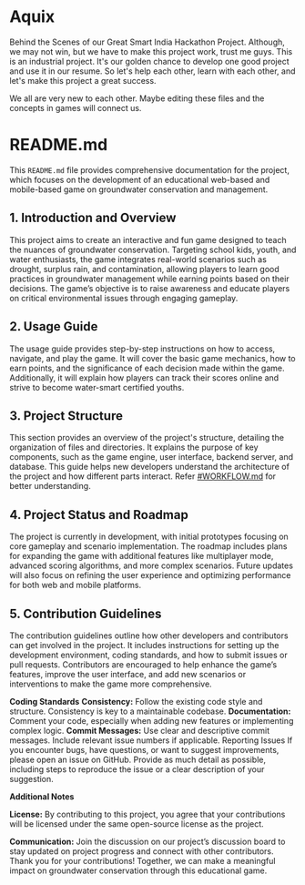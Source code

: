 # Aquix
Behind the Scenes of our Great Smart India Hackathon Project.
Although, we may not win, but we have to make this project work, trust me guys. This is an industrial project. It's our golden chance to develop one good project and use it in our resume.
So let's help each other, learn with each other, and let's make this project a great success.

We all are very new to each other. Maybe editing these files and the concepts in games will connect us.



# README.md

This `README.md` file provides comprehensive documentation for the project, which focuses on the development of an educational web-based and mobile-based game on groundwater conservation and management.

## 1. Introduction and Overview
This project aims to create an interactive and fun game designed to teach the nuances of groundwater conservation. Targeting school kids, youth, and water enthusiasts, the game integrates real-world scenarios such as drought, surplus rain, and contamination, allowing players to learn good practices in groundwater management while earning points based on their decisions. The game’s objective is to raise awareness and educate players on critical environmental issues through engaging gameplay.

## 2. Usage Guide
The usage guide provides step-by-step instructions on how to access, navigate, and play the game. It will cover the basic game mechanics, how to earn points, and the significance of each decision made within the game. Additionally, it will explain how players can track their scores online and strive to become water-smart certified youths.

## 3. Project Structure
This section provides an overview of the project's structure, detailing the organization of files and directories. It explains the purpose of key components, such as the game engine, user interface, backend server, and database. This guide helps new developers understand the architecture of the project and how different parts interact. Refer [#WORKFLOW.md](https://github.com/VJLIVE/Aquix/blob/main/WORKFLOW%20.md) for better understanding.

## 4. Project Status and Roadmap
The project is currently in development, with initial prototypes focusing on core gameplay and scenario implementation. The roadmap includes plans for expanding the game with additional features like multiplayer mode, advanced scoring algorithms, and more complex scenarios. Future updates will also focus on refining the user experience and optimizing performance for both web and mobile platforms.

## 5. Contribution Guidelines
The contribution guidelines outline how other developers and contributors can get involved in the project. It includes instructions for setting up the development environment, coding standards, and how to submit issues or pull requests. Contributors are encouraged to help enhance the game’s features, improve the user interface, and add new scenarios or interventions to make the game more comprehensive.

**Coding Standards**
**Consistency:** Follow the existing code style and structure. Consistency is key to a maintainable codebase.
**Documentation:** Comment your code, especially when adding new features or implementing complex logic.
**Commit Messages:** Use clear and descriptive commit messages. Include relevant issue numbers if applicable.
Reporting Issues
If you encounter bugs, have questions, or want to suggest improvements, please open an issue on GitHub. Provide as much detail as possible, including steps to reproduce the issue or a clear description of your suggestion.

****Additional Notes****

**License:** By contributing to this project, you agree that your contributions will be licensed under the same open-source license as the project.

**Communication:** Join the discussion on our project’s discussion board to stay updated on project progress and connect with other contributors.
Thank you for your contributions! Together, we can make a meaningful impact on groundwater conservation through this educational game.
